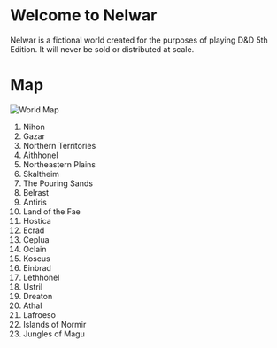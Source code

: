 # Welcome to Nelwar

Nelwar is a fictional world created for the purposes of playing D&D 5th Edition. It will never be sold or distributed at scale.

# Map
![World Map](Worldmap_colorized.png)

1. Nihon
2. Gazar
3. Northern Territories
4. Aithhonel
5. Northeastern Plains
6. Skaltheim
7. The Pouring Sands
8. Belrast
9. Antiris
10. Land of the Fae
11. Hostica
12. Ecrad
13. Ceplua
14. Oclain
15. Koscus
16. Einbrad
17. Lethhonel
18. Ustril
19. Dreaton
20. Athal
21. Lafroeso
22. Islands of Normir
23. Jungles of Magu





